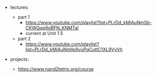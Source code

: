 - lectures: 
	- part 1
		- https://www.youtube.com/playlist?list=PLrDd_kMiAuNmSb-CKWQqq9oBFN_KNMTaI
		- current at Unit 1.5
	- part 2
		- https://www.youtube.com/playlist?list=PLrDd_kMiAuNmllp9vuPqCuttC1XL9VyVh

- projects:
	- https://www.nand2tetris.org/course

